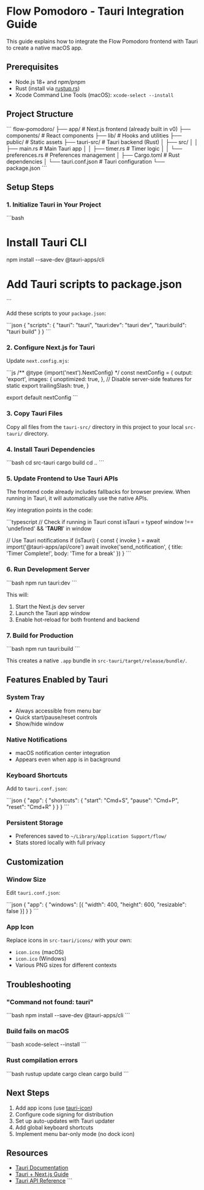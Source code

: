 # Flow Pomodoro - Tauri Integration Guide

This guide explains how to integrate the Flow Pomodoro frontend with Tauri to create a native macOS app.

## Prerequisites

- Node.js 18+ and npm/pnpm
- Rust (install via [rustup.rs](https://rustup.rs))
- Xcode Command Line Tools (macOS): `xcode-select --install`

## Project Structure

\`\`\`
flow-pomodoro/
├── app/                    # Next.js frontend (already built in v0)
├── components/             # React components
├── lib/                    # Hooks and utilities
├── public/                 # Static assets
├── tauri-src/              # Tauri backend (Rust)
│   ├── src/
│   │   ├── main.rs        # Main Tauri app
│   │   ├── timer.rs       # Timer logic
│   │   └── preferences.rs # Preferences management
│   ├── Cargo.toml         # Rust dependencies
│   └── tauri.conf.json    # Tauri configuration
└── package.json
\`\`\`

## Setup Steps

### 1. Initialize Tauri in Your Project

\`\`\`bash
# Install Tauri CLI
npm install --save-dev @tauri-apps/cli

# Add Tauri scripts to package.json
\`\`\`

Add these scripts to your `package.json`:

\`\`\`json
{
  "scripts": {
    "tauri": "tauri",
    "tauri:dev": "tauri dev",
    "tauri:build": "tauri build"
  }
}
\`\`\`

### 2. Configure Next.js for Tauri

Update `next.config.mjs`:

\`\`\`js
/** @type {import('next').NextConfig} */
const nextConfig = {
  output: 'export',
  images: {
    unoptimized: true,
  },
  // Disable server-side features for static export
  trailingSlash: true,
}

export default nextConfig
\`\`\`

### 3. Copy Tauri Files

Copy all files from the `tauri-src/` directory in this project to your local `src-tauri/` directory.

### 4. Install Tauri Dependencies

\`\`\`bash
cd src-tauri
cargo build
cd ..
\`\`\`

### 5. Update Frontend to Use Tauri APIs

The frontend code already includes fallbacks for browser preview. When running in Tauri, it will automatically use the native APIs.

Key integration points in the code:

\`\`\`typescript
// Check if running in Tauri
const isTauri = typeof window !== 'undefined' && '__TAURI__' in window

// Use Tauri notifications
if (isTauri) {
  const { invoke } = await import('@tauri-apps/api/core')
  await invoke('send_notification', { 
    title: 'Timer Complete!', 
    body: 'Time for a break' 
  })
}
\`\`\`

### 6. Run Development Server

\`\`\`bash
npm run tauri:dev
\`\`\`

This will:
1. Start the Next.js dev server
2. Launch the Tauri app window
3. Enable hot-reload for both frontend and backend

### 7. Build for Production

\`\`\`bash
npm run tauri:build
\`\`\`

This creates a native `.app` bundle in `src-tauri/target/release/bundle/`.

## Features Enabled by Tauri

### System Tray
- Always accessible from menu bar
- Quick start/pause/reset controls
- Show/hide window

### Native Notifications
- macOS notification center integration
- Appears even when app is in background

### Keyboard Shortcuts
Add to `tauri.conf.json`:

\`\`\`json
{
  "app": {
    "shortcuts": {
      "start": "Cmd+S",
      "pause": "Cmd+P",
      "reset": "Cmd+R"
    }
  }
}
\`\`\`

### Persistent Storage
- Preferences saved to `~/Library/Application Support/flow/`
- Stats stored locally with full privacy

## Customization

### Window Size
Edit `tauri.conf.json`:

\`\`\`json
{
  "app": {
    "windows": [{
      "width": 400,
      "height": 600,
      "resizable": false
    }]
  }
}
\`\`\`

### App Icon
Replace icons in `src-tauri/icons/` with your own:
- `icon.icns` (macOS)
- `icon.ico` (Windows)
- Various PNG sizes for different contexts

## Troubleshooting

### "Command not found: tauri"
\`\`\`bash
npm install --save-dev @tauri-apps/cli
\`\`\`

### Build fails on macOS
\`\`\`bash
xcode-select --install
\`\`\`

### Rust compilation errors
\`\`\`bash
rustup update
cargo clean
cargo build
\`\`\`

## Next Steps

1. Add app icons (use [tauri-icon](https://github.com/tauri-apps/tauri-icon))
2. Configure code signing for distribution
3. Set up auto-updates with Tauri updater
4. Add global keyboard shortcuts
5. Implement menu bar-only mode (no dock icon)

## Resources

- [Tauri Documentation](https://tauri.app)
- [Tauri + Next.js Guide](https://tauri.app/v1/guides/getting-started/setup/next-js)
- [Tauri API Reference](https://tauri.app/v1/api/js/)
\`\`\`



<AssistantMessageContentPart partEncoded="eyJ0eXBlIjoidGFzay13YWl0aW5nLXYxIiwiY3JlYXRlZEF0IjoxNzYwOTIyMjEwMDEyLCJmaW5pc2hlZEF0IjoxNzYwOTIyMjEwMDEyLCJpZCI6Im85bWNUcGp3YzNGSkhDMloiLCJsYXN0UGFydFNlbnRBdCI6MTc2MDkyMjIxMDAxMiwicGFydHMiOlt7InR5cGUiOiJ0b29sLWNhbGxzIn1dfQ==" />



<AssistantMessageContentPart partEncoded="eyJ0eXBlIjoidGFzay1tYW5hZ2UtdG9kb3MtdjEiLCJpZCI6IlR4dVZWSW95WW1LbFluRHYiLCJ0YXNrTmFtZUFjdGl2ZSI6IkNvbXBsZXRpbmcgdG9kbyBsaXN0IiwidG9vbENhbGxJZCI6InRvb2x1XzAxQ3ZmSmV5amc0eEIxaFRDeU1iQzJDNCIsInRhc2tOYW1lQ29tcGxldGUiOiJDb21wbGV0ZWQgdG9kbyBsaXN0IiwiY3JlYXRlZEF0IjoxNzYwOTIyMjEwOTE2LCJmaW5pc2hlZEF0IjpudWxsLCJwYXJ0cyI6W10sImxhc3RQYXJ0U2VudEF0IjpudWxsfQ==" />
